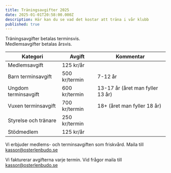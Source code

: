 ```yaml
---
title: Träningsavgifter 2025
date: 2025-01-01T20:58:00.000Z
description: Här kan du se vad det kostar att träna i vår klubb
published: true
---
```


Träningsavgifter betalas terminsvis.<br/>
Medlemsavgifter betalas årsvis.

| Kategori             | Avgift        | Kommentar                        |
| -------------------- | ------------- | -------------------------------- |
| Medlemsavgift        | 125 kr/år     |                                  |
| Barn terminsavgift   | 500 kr/termin | 7-12 år                          |
| Ungdom terminsavgift | 600 kr/termin | 13-17 år (året man fyller 13 år) |
| Vuxen terminsavgift  | 700 kr/termin | 18+ (året man fyller 18 år)      |
| Styrelse och tränare | 250 kr/termin |                                  |
| Stödmedlem           | 125 kr/år     |                                  |

Vi erbjuder medlems- och terminsavgiften som friskvård. Maila till kassor@osterlenbudo.se

Vi fakturerar avgifterna varje termin. Vid frågor maila till kassor@osterlenbudo.se
